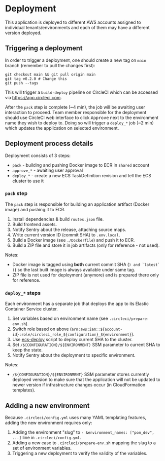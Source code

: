 # Deployment

This application is deployed to different AWS accounts assigned to individual tenants/environments and each of them
may have a different version deployed.

## Triggering a deployment

In order to trigger a deployment, one should create a new tag on `main` branch (remember to pull the changes first):

```shell
git checkout main && git pull origin main
git tag v0.2.0 # Change this
git push --tags
```

This will trigger a `build-deploy` pipeline on CircleCI which can be accessed via https://app.circleci.com.

After the `pack` step is complete (~4 min), the job will be awaiting user interaction to proceed.
Team member responsible for the deployment should use CircleCI web interface to click <kbd>Approve</kbd> next to the
environment name they wish to deploy to. Doing so will trigger a `deploy_*` job (~2 min) which updates the application
on selected environment.

## Deployment process details

Deployment consists of 3 steps:

- `pack` - building and pushing Docker image to ECR in `shared` account
- `approve_*` - awaiting user approval
- `deploy_*` - create a new ECS TaskDefinition revision and tell the ECS cluster to use it

### `pack` step

The `pack` step is responsible for building an application artifact (Docker image) and pushing it to ECR.

1. Install dependencies & build `routes.json` file.
2. Build frontend assets.
3. Notify Sentry about the release, attaching source maps.
4. Write current version ID (commit SHA) to `.env.local`.
5. Build a Docker image (see `./Dockerfile`) and push it to ECR.
6. Build a ZIP file and store it in job artifacts (only for reference - not used).

Notes:

- Docker image is tagged using **both** current commit SHA (``)
and `latest` (``) so the last built image is always available under same tag.
- ZIP file is not used for deployment (anymore) and is prepared there only for reference.

### `deploy_*` steps

Each environment has a separate job that deploys the app to its Elastic Container Service cluster.

1. Set variables based on environment name (see `.circleci/prepare-env.sh`).
2. Switch role based on above (`arn:aws:iam::${account-id}:role/circleci_role_${configuration}_${environment}`).
3. Use [ecs-deploy](https://github.com/silinternational/ecs-deploy) script to deploy current SHA to the cluster.
4. Set `/${CONFIGURATION}/${ENVIRONMENT}` SSM parameter to current SHA to keep the state.
5. Notify Sentry about the deployment to specific environment.

Notes:

- `/${CONFIGURATION}/${ENVIRONMENT}` SSM parameter stores currently deployed version to make sure
that the application will not be updated to newer version if infrastructure changes occur (in CloudFormation templates).

## Adding a new environment

Because `.circleci/config.yml` uses many YAML templating features, adding the new environment requires only:

1. Adding the environment "slug" to `- &environment_names: ["pom_dev", ...]` line in `.circleci/config.yml`.
2. Adding a new case to `.circleci/prepare-env.sh` mapping the slug to a set of environment variables.
3. Triggering a new deployment to verify the validity of the variables.
